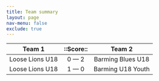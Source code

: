 ```yaml
---
title: Team summary
layout: page
nav-menu: false
exclude: true
---
```




|     Team 1      |  ::Score::  |      Team 2       |
|:---------------:|:-----------:|:-----------------:|
| Loose Lions U18 | 0 &mdash; 2 | Barming Blues U18 |
| Loose Lions U18 | 1 &mdash; 0 | Barming U18 Youth |

 <br /><br /><br />